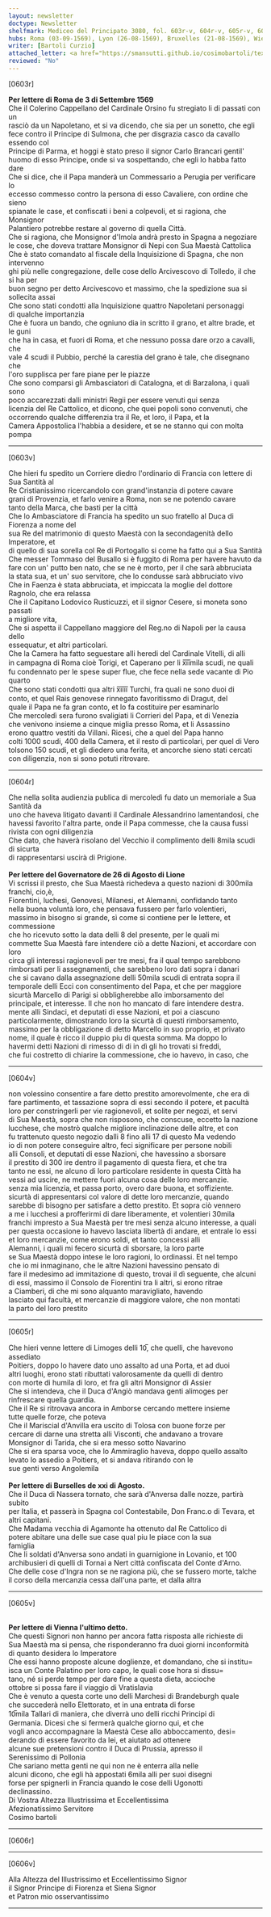 ```yaml
---
layout: newsletter
doctype: Newsletter
shelfmark: Mediceo del Principato 3080, fol. 603r-v, 604r-v, 605r-v, 606r-v
hubs: Roma (03-09-1569), Lyon (26-08-1569), Bruxelles (21-08-1569), Wien (31-08-1569)
writer: [Bartoli Curzio]
attached_letter: <a href="https://smansutti.github.io/cosimobartoli/texts/TBD/">TBD</a>
reviewed: "No"
---
```


[0603r]  
  
  
<strong>Per lettere di Roma de 3 di Settembre 1569</strong>  
Che il Colerino Cappellano del Cardinale Orsino fu stregiato li di passati con un  
rasciò da un Napoletano, et si va dicendo, che sia per un sonetto, che egli  
fece contro il Principe di Sulmona, che per disgrazia casco da cavallo essendo col  
Principe di Parma, et hoggi è stato preso il signor Carlo Brancari gentil'  
huomo di esso Principe, onde si va sospettando, che egli lo habba fatto dare  
Che si dice, che il Papa manderà un Commessario a Perugia per verificare lo  
eccesso commesso contro la persona di esso Cavaliere, con ordine che sieno  
spianate le case, et confiscati i beni a colpevoli, et si ragiona, che Monsignor  
Palantiero potrebbe restare al governo di quella Città.  
Che si ragiona, che Monsignor d'Imola andrà presto in Spagna a negoziare  
le cose, che doveva trattare Monsignor di Nepi con Sua Maestà Cattolica  
Che è stato comandato al fiscale della Inquisizione di Spagna, che non intervenno  
ghi più nelle congregazione, delle cose dello Arcivescovo di Tolledo, il che si ha per  
buon segno per detto Arcivescovo et massimo, che la spedizione sua si sollecita assai  
Che sono stati condotti alla Inquisizione quattro Napoletani personaggi  
di qualche importanzia  
Che è fuora un bando, che ogniuno dia in scritto il grano, et altre brade, et le guni  
che ha in casa, et fuori di Roma, et che nessuno possa dare orzo a cavalli, che  
vale 4 scudi il Pubbio, perché la carestia del grano è tale, che disegnano che  
l'oro supplisca per fare piane per le piazze  
Che sono comparsi gli Ambasciatori di Catalogna, et di Barzalona, i quali sono  
poco accarezzati dalli ministri Regii per essere venuti qui senza  
licenzia del Re Cattolico, et dicono, che quei popoli sono convenuti, che  
occorrendo qualche differenzia tra il Re, et loro, il Papa, et la  
Camera Appostolica l'habbia a desidere, et se ne stanno qui con molta pompa  
  
---  

[0603v]  
  
  
Che hieri fu spedito un Corriere diedro l'ordinario di Francia con lettere di Sua Santità al  
Re Cristianissimo ricercandolo con grand'instanzia di potere cavare  
grani di Provenzia, et farlo venire a Roma, non se ne potendo cavare  
tanto della Marca, che basti per la città  
Che lo Ambasciatore di Francia ha spedito un suo fratello al Duca di Fiorenza a nome del  
sua Re del matrimonio di questo Maestà con la secondagenità dello Imperatore, et  
di quello di sua sorella col Re di Portogallo si come ha fatto qui a Sua Santità  
Che messer Tommaso del Busallo si è fuggito di Roma per havere havuto da  
fare con un' putto ben nato, che se ne è morto, per il che sarà abbruciata  
la stata sua, et un' suo servitore, che lo condusse sarà abbruciato vivo  
Che in Faenza è stata abbruciata, et impiccata la moglie del dottore  
Ragnolo, che era relassa  
Che il Capitano Lodovico Rusticuzzi, et il signor Cesere, si moneta sono passati  
a migliore vita,  
Che si aspetta il Cappellano maggiore del Reg.no di Napoli per la causa dello  
essequatur, et altri particolari.  
Che la Camera ha fatto seguestare alli heredi del Cardinale Vitelli, di alli  
in campagna di Roma cioè Torigi, et Caperano per li x̅i̅i̅mila scudi, ne quali  
fu condennato per le spese super flue, che fece nella sede vacante di Pio quarto  
Che sono stati condotti qua altri x̅i̅i̅i̅i̅ Turchi, fra quali ne sono duoi di  
conto, et quel Rais genovese rinnegato favoritissmo di Dragut, del  
quale il Papa ne fa gran conto, et lo fa costituire per esaminarlo  
Che mercoledì sera furono svaligiati li Corrieri del Papa, et di Venezia  
che venivono insieme a cinque miglia presso Roma, et li Assassino  
erono quattro vestiti da Villani. Ricesi, che a quel del Papa hanno  
colti 1000 scudi, 400 della Camera, et il resto di particolari, per quel di Vero  
tolsono 150 scudi, et gli diedero una ferita, et ancorche sieno stati cercati  
con diligenzia, non si sono potuti ritrovare.  
  
---  

[0604r]  
  
  
Che nella solita audienzia publica di mercoledì fu dato un memoriale a Sua Santità da  
uno che haveva litigato davanti il Cardinale Alessandrino lamentandosi, che  
havessi favorito l'altra parte, onde il Papa commesse, che la causa fussi  
rivista con ogni diligenzia  
Che dato, che haverà risolano del Vecchio il complimento delli 8mila scudi di sicurta  
di rappresentarsi uscirà di Prigione.  
<br/><strong>Per lettere del Governatore de 26 di Agosto di Lione</strong>  
Vi scrissi il presto, che Sua Maestà richedeva a questo nazioni di 300mila franchi, cio,è,  
Fiorentini, luchesi, Genovesi, Milanesi, et Alemanni, confidando tanto  
nella buona voluntà loro, che pensava fussero per farlo volentieri,  
massimo in bisogno si grande, sì come si contiene per le lettere, et commessione  
che ho ricevuto sotto la data delli 8 del presente, per le quali mi  
commette Sua Maestà fare intendere ciò a dette Nazioni, et accordare con loro  
circa gli interessi ragionevoli per tre mesi, fra il qual tempo sarebbono  
rimborsati per li assegnamenti, che sarebbeno loro dati sopra i danari  
che si cavano dalla assegnazione delli 50mila scudi di entrata sopra il  
temporale delli Ecci con consentimento del Papa, et che per maggiore  
sicurtà Marcello di Parigi si obbligherebbe allo imborsamento del  
principale, et interesse. Il che non ho mancato di fare intendere destra.  
mente alli Sindaci, et deputati di esse Nazioni, et poi a ciascuno  
particolarmente, dimostrando loro la sicurtà di questi rimborsamento,  
massimo per la obbligazione di detto Marcello in suo proprio, et privato  
nome, il quale è ricco il duppio piu di questa somma. Ma doppo lo  
havermi detti Nazioni di rimesso di di in dì gli ho trovati si freddi,  
che fui costretto di chiarire la commessione, che io havevo, in caso, che  
  
---  

[0604v]  
  
  
non volessino consentire a fare detto prestito amorevolmente, che era di  
fare partimento, et tassazione sopra di essi secondo il potere, et pacultà  
loro per constringerli per vie ragionevoli, et solite per negozi, et servi  
di Sua Maestà, sopra che non risposono, che conscuse, eccetto la nazione  
lucchese, che mostrò qualche migliore inclinazione delle altre, et con  
fu trattenuto questo negozio dalli 8 fino alli 17 di questo Ma vedendo  
io di non potere conseguire altro, feci significare per persone nobili  
alli Consoli, et deputati di esse Nazioni, che havessino a sborsare  
il prestito di 300 ire dentro il pagamento di questa fiera, et che tra  
tanto ne essi, ne alcuno di loro particolare residente in questa Città ha  
vessi ad uscire, ne mettere fuori alcuna cosa delle loro mercanzie.  
senza mia licenzia, et passa porto, overo dare buona, et soffiziente.  
sicurtà di appresentarsi col valore di dette loro mercanzie, quando  
sarebbe di bisogno per satisfare a detto prestito. Et sopra ciò vennero  
a me i lucchesi a profferirmi di dare liberamente, et volentieri 30mila  
franchi impresto a Sua Maestà per tre mesi senza alcuno interesse, a quali  
per questa occasione io havevo lasciata libertà di andare, et entrale lo essi  
et loro mercanzie, come erono soldi, et tanto concessi alli  
Alemanni, i quali mi fecero sicurtà di sborsare, la loro parte  
se Sua Maestà doppo intese le loro ragioni, lo ordinassi. Et nel tempo  
che io mi inmaginano, che le altre Nazioni havessino pensato di  
fare il medesimo ad immitazione di questo, trovai il dì seguente, che alcuni  
di essi, massimo il Consolo de Fiorentini tra li altri, si erono ritrae  
a Ciamberi, di che mi sono alquanto maravigliato, havendo  
lasciato qui facultà, et mercanzie di maggiore valore, che non montati  
la parto del loro prestito  
  
---  

[0605r]  
  
  
Che hieri venne lettere di Limoges delli 10̅, che quelli, che havevono assediato  
Poitiers, doppo lo havere dato uno assalto ad una Porta, et ad duoi  
altri luoghi, erono stati ributtati valorosamente da quelli di dentro  
con morte di humila di loro, et fra gli altri Monsignor di Assier  
Che si intendeva, che il Duca d'Angiò mandava genti alimoges per  
rinfrescare quella guardia.  
Che il Re si ritrovava ancora in Amborse cercando mettere insieme  
tutte quelle forze, che poteva  
Che il Mariscial d'Anvilla era uscito di Tolosa con buone forze per  
cercare di darne una stretta alli Visconti, che andavano a trovare  
Monsignor di Tarida, che si era messo sotto Navarino  
Che si era sparsa voce, che lo Ammiraglio haveva, doppo quello assalto  
levato lo assedio a Poitiers, et si andava ritirando con le  
sue genti verso Angolemila  
<br/><strong>Per lettere di Burselles de xxi di Agosto.</strong>  
Che il Duca di Nassera tornato, che sarà d'Anversa dalle nozze, partirà subito  
per Italia, et passerà in Spagna col Contestabile, Don Franc.o di Tevara, et  
altri capitani.  
Che Madama vecchia di Agamonte ha ottenuto dal Re Cattolico di  
potere abitare una delle sue case qual piu le piace con la sua  
famiglia  
Che li soldati d'Anversa sono andati in guarnigione in Lovanio, et 100  
archibusieri di quelli di Tornai a Nert città confiscata del Conte d'Arno.  
Che delle cose d'Ingra non se ne ragiona più, che se fussero morte, talche  
il corso della mercanzia cessa dall'una parte, et dalla altra  
  
---  

[0605v]  
  
  
<br/><strong>Per lettere di Vienna l'ultimo detto.</strong>  
Che questi Signori non hanno per ancora fatta risposta alle richieste di  
Sua Maestà ma si pensa, che risponderanno fra duoi giorni inconformità  
di quanto desidera lo Imperatore  
Che essi hanno proposte alcune doglienze, et domandano, che si institu=  
isca un Conte Palatino per loro capo, le quali cose hora si dissu=  
tano, né si perde tempo per dare fine a questa dieta, accioche  
ottobre si possa fare il viaggio di Vratislavia  
Che è venuto a questa corte uno delli Marchesi di Brandeburgh quale  
che succederà nello Elettorato, et in una entrata di forse  
10̅mila Tallari di maniera, che diverrà uno delli ricchi Principi di  
Germania. Dicesi che si fermerà qualche giorno qui, et che  
vogli anco accompagnare la Maestà Cese allo abboccamento, desi=  
derando di essere favorito da lei, et aiutato ad ottenere  
alcune sue pretensioni contro il Duca di Prussia, apresso il  
Serenissimo di Pollonia  
Che sariano metta genti ne qui non ne è enterra alla nelle  
alcuni dicono, che egli hà appostati 6mila alli per suoi disegni  
forse per spignerli in Francia quando le cose delli Ugonotti  
declinassino.  
Di Vostra Altezza Illustrissima et Eccellentissima  
Afezionatissimo Servitore  
Cosimo bartoli  
  
---  

[0606r]  
  
  
  
---  

[0606v]  
  
  
Alla Altezza del Illustrissimo et Eccellentissimo Signor  
il Signor Principe di Fiorenza et Siena Signor  
et Patron mio osservantissimo  
  
---  

